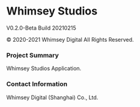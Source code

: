 # Whimsey Studios
V0.2.0-Beta Build 20210215

© 2020-2021 Whimsey Digital All Rights Reserved.

### Project Summary
Whimsey Studios Application.

### Contact Information
Whimsey Digital (Shanghai) Co., Ltd.
